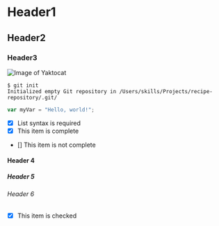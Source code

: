 # Header1 

## Header2

### Header3

![Image of Yaktocat](https://octodex.github.com/images/yaktocat.png)

```
$ git init
Initialized empty Git repository in /Users/skills/Projects/recipe-repository/.git/
```

``` javascript
var myVar = "Hello, world!";
```

- [x] List syntax is required
- [x] This item is complete
- [] This item is not complete

#### Header 4

##### Header 5

###### Header 6 
- [x] This item is checked
